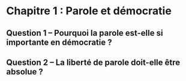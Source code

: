 # Chapitre 1 : Parole et démocratie

## Question 1 – Pourquoi la parole est-elle si importante en démocratie ?

## Question 2 – La liberté de parole doit-elle être absolue ?